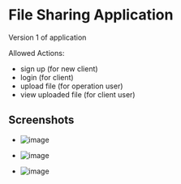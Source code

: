 # File Sharing Application

Version 1 of application

Allowed Actions:

- sign up (for new client)
- login (for client)
- upload file (for operation user)
- view uploaded file (for client user)

## Screenshots

- ![image](https://github.com/alokshandilya/file-sharing-app/assets/77057272/1258c718-b724-4d6c-b135-bd1452fb721a)

- ![image](https://github.com/alokshandilya/file-sharing-app/assets/77057272/d0c231d3-eef5-44e2-ac72-a6ba665dfe2f)

- ![image](https://github.com/alokshandilya/file-sharing-app/assets/77057272/40e5fa86-b285-4f83-86eb-1f7e740c99e6)
